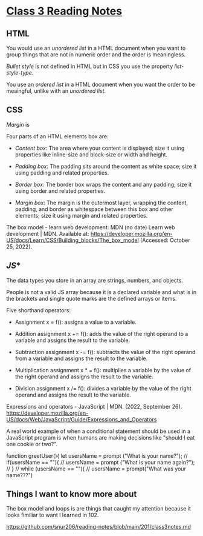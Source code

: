 # [Class 3 Reading Notes](https://github.com/snur206/reading-notes/blob/main/201/class3notes.md)

## **HTML**

You would use an *unordered list* in a HTML document when you want to group things that are not in numeric order and the order is meaningless.

*Bullet style* is not defined in HTML but in CSS you use the property *list-style-type*.

You use an *ordered list* in a HTML document when you want the order to be meaingful, unlike with an *unordered list*.

## **CSS**

*Margin* is 

Four parts of an HTML elements box are:

- *Content box*: The area where your content is displayed; size it using properties like inline-size and block-size or width and height.

- *Padding box*: The padding sits around the content as white space; size it using padding and related properties.

- *Border box*: The border box wraps the content and any padding; size it using border and related properties.

- *Margin box*: The margin is the outermost layer, wrapping the content, padding, and border as whitespace between this box and other elements; size it using margin and related properties.

The box model - learn web development: MDN (no date) Learn web development | MDN. Available at: https://developer.mozilla.org/en-US/docs/Learn/CSS/Building_blocks/The_box_model (Accessed: October 25, 2022). 

## *JS**

The data types you store in an array are strings, numbers, and objects.

People is not a valid JS array because it is a declared variable and what is in the brackets and single quote marks are the defined arrays or items.

Five shorthand operators:

- Assignment x = f(): assigns a value to a variable.

- Addition assignment x += f(): adds the value of the right operand to a variable and assigns the result to the variable. 

- Subtraction assignment x -= f(): subtracts the value of the right operand from a variable and assigns the result to the variable.

- Multiplication assignment x * = f(): multiplies a variable by the value of the right operand and assigns the result to the variable.

- Division assignment x /= f(): divides a variable by the value of the right operand and assigns the result to the variable.

Expressions and operators - JavaScript | MDN. (2022, September 26). https://developer.mozilla.org/en-US/docs/Web/JavaScript/Guide/Expressions_and_Operators



A real world example of when a conditional statement should be used in a JavaScript program is when humans are making decisions like "should I eat one cookie or two?". 

function greetUser(){
    let usersName = prompt ("What is your name?");
    // if(usersName == ""){
    //   usersName = prompt ("What is your name again?");
    // }
    // while (usersName == ""){
    //    usersName = prompt("What was your name???")


## Things I want to know more about

The box model and loops is are things that caught my attention because it looks fimiliar to want I learned in 102.

https://github.com/snur206/reading-notes/blob/main/201/class3notes.md
